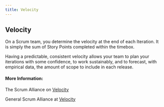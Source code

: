 ```yaml
---
title: Velocity
---
```

## Velocity

On a Scrum team, you determine the velocity at the end of each Iteration. It is simply the sum of Story Points completed within the timebox.

Having a predictable, consistent velocity allows your team to plan your iterations with some confidence, to work sustainably, and to forecast,  with empirical data, the amount of scope to include in each release.

#### More Information:
The Scrum Alliance on <a href='https://www.scrumalliance.org/community/articles/2014/february/velocity' target='_blank' rel='nofollow'>Velocity</a>

General Scrum Alliance at <a href='https://www.scrumalliance.org/' target='_blank' rel='nofoloow'>Velocity</a>
